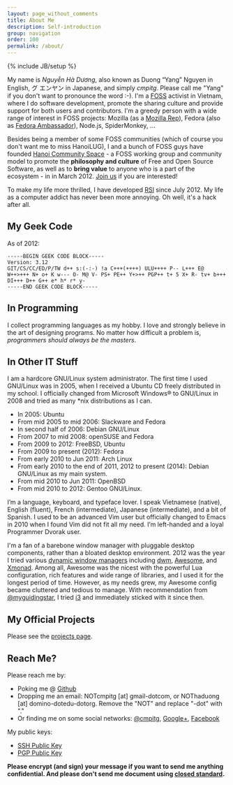 ```yaml
---
layout: page_without_comments
title: About Me
description: Self-introduction
group: navigation
order: 100
permalink: /about/
---
```

{% include JB/setup %}


My name is *Nguyễn Hà Dương*, also known as Duong “Yang” Nguyen in English, グ
エンヤン in Japanese, and simply *cmpitg*. Please call me "Yang" if you don't
want to pronounce the word :-). I'm a
[FOSS](http://en.wikipedia.org/wiki/Free_and_Open_Source_Software) activist in
Vietnam, where I do software development, promote the sharing culture and
provide support for both users and contributors. I'm a greedy person with a
wide range of interest in FOSS projects: Mozilla (as a
[Mozilla Rep](https://wiki.mozilla.org/User:Cmpitg)), Fedora (also as
[Fedora Ambassador](https://fedoraproject.org/wiki/User:Cmpitg)), Node.js,
SpiderMonkey, ...

Besides being a member of some FOSS communities (which of course you don't
want me to miss HanoiLUG), I and a bunch of FOSS guys have founded
[Hanoi Community Space](http://khonggiancongdong.org) - a FOSS working group
and community model to promote the **philosophy and culture** of Free and Open
Source Software, as well as to **bring value** to anyone who is a part of the
ecosystem - in in
March 2012. [Join us](https://groups.google.com/group/khonggian-congdong) if
you are interested!

To make my life more thrilled, I have developed
[RSI](http://en.wikipedia.org/wiki/Repetitive_strain_injury) since
July 2012. My life as a computer addict has never been more annoying. Oh well,
it's a hack after all.

## My Geek Code

As of 2012:

    -----BEGIN GEEK CODE BLOCK-----
    Version: 3.12
    GIT/CS/CC/ED/P/TW d++ s:(-:-) !a C+++(++++) ULU++++ P-- L+++ E@
    W++>+++ N+ o+ K w--- O- M@ V- PS+ PE++ Y+>++ PGP++ t+ 5 X+ R- tv+ b+++
    DI+++ D++ G++ e* h* r* y-
    -----END GEEK CODE BLOCK-----

## In Programming

I collect programming languages as my hobby. I love and strongly believe in
the art of designing programs. No matter how difficult a problem is,
*programmers should always be the masters*.

## In Other IT Stuff

I am a hardcore GNU/Linux system administrator. The first time I used
GNU/Linux was in 2005, when I received a Ubuntu CD freely distributed in my
school. I officially changed from Microsoft Windows® to GNU/Linux in 2008 and
tried as many \*nix distributions as I can.

- In 2005: Ubuntu
- From mid 2005 to mid 2006: Slackware and Fedora
- In second half of 2006: Debian GNU/Linux
- From 2007 to mid 2008: openSUSE and Fedora
- From 2009 to 2012: FreeBSD, Ubuntu
- From 2009 to present (2012): Fedora
- From early 2010 to Jun 2011: Arch Linux
- From early 2010 to the end of 2011, 2012 to present (2014): Debian GNU/Linux
  as my main system.
- From mid 2010 to Jun 2011: OpenBSD
- From mid 2010 to 2012: Gentoo GNU/Linux.

I’m a language, keyboard, and typeface lover. I speak Vietnamese (native),
English (fluent), French (intermediate), Japanese (intermediate), and a bit of
Spanish. I used to be an advanced Vim user but officially changed to Emacs in
2010 when I found Vim did not fit all my need. I’m left-handed and a loyal
Programmer Dvorak user.

I'm a fan of a barebone window manager with pluggable desktop components,
rather than a bloated desktop environment.  2012 was the year I tried various
[dynamic window managers](http://en.wikipedia.org/wiki/Dynamic_window_manager)
including [dwm](https://en.wikipedia.org/wiki/Dwm),
[Awesome](http://en.wikipedia.org/wiki/Awesome_(window_manager)), and
[Xmonad](https://en.wikipedia.org/wiki/Xmonad).  Among all, Awesome was the
nicest with the powerful Lua configuration, rich features and wide range of
libraries, and I used it for the longest period of time.  However, as my needs
grew, my Awesome config became cluttered and tedious to manage.  With
recommendation from [@myguidingstar](https://github.com/myguidingstar/), I
tried [i3](http://en.wikipedia.org/wiki/i3_(window_manager)) and immediately
sticked with it since then.

## My Official Projects

Please see the [projects page](/projects/).

## Reach Me?

Please reach me by:

- Poking me @ [Github](https://www.github.com/cmpitg)
- Dropping me an email: NOTcmpitg [at] gmail-dotcom, or NOThaduong [at]
  domino-dotedu-dotorg. Remove the "NOT" and replace "-dot" with "."
- Or finding me on some social networks:
  [@cmpitg](http://twitter.com/#!/cmpitg),
  [Google+](https://plus.google.com/#118060248339095886143/about),
  [Facebook](https://www.facebook.com/cmpitg)

My public keys:

* [SSH Public Key](/ssh.public.key.txt)
* [PGP Public Key](/public.key.txt)

**Please encrypt (and sign) your message if you want to send me anything
confidential.  And please don't send me document using
[closed standard](http://www.gnu.org/philosophy/no-word-attachments.html).**

